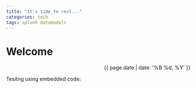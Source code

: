 ```yaml
---
title: "It's time to rest..."
categories: tech
tags: splunk datamodels
---
```


# Welcome
<div style="text-align: right;">{{ page.date | date: '%B %d, %Y' }}</div>

Tesitng using embedded code:
<script type="text/javascript">
(function () {
    var links = document.querySelectorAll("link[href='https://gist-it.appspot.com/assets/embed.css'], link[href='https://gist-it.appspot.com/assets/prettify/prettify.css']");
    links.forEach(function (link, index) {
        console.log(index, link);
        link.parentNode.removeChild(link);
    });
}());
</script>

<script src="https://gist-it.appspot.com/http://github.com/fontora/splunk/blob/master/Searches/Datamodels/ES_CIM_Datamodels.spl"></script>
